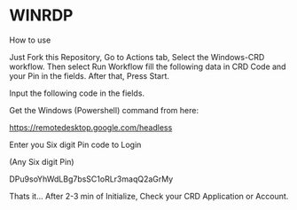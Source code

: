 # WINRDP
How to use 

Just Fork this Repository, Go to Actions tab, Select the Windows-CRD workflow. Then select Run Workflow fill the following data in CRD Code and your Pin in the fields. After that, Press Start.

Input the following code in the fields.

Get the Windows (Powershell) command from here:

https://remotedesktop.google.com/headless

Enter you Six digit Pin code to Login

(Any Six digit Pin)

DPu9soYhWdLBg7bsSC1oRLr3maqQ2aGrMy

Thats it... After 2-3 min of Initialize, Check your CRD Application or Account.
